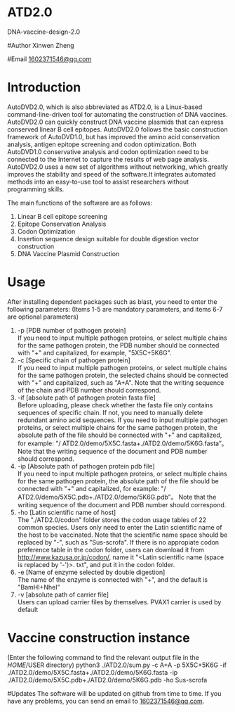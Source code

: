 # ATD2.0
DNA-vaccine-design-2.0

#Author
Xinwen Zheng

#Email
1602371546@qq.com

# Introduction
AutoDVD2.0, which is also abbreviated as ATD2.0, is a Linux-based command-line-driven tool for automating the construction of DNA vaccines. AutoDVD2.0 can quickly construct DNA vaccine plasmids that can express conserved linear B cell epitopes. AutoDVD2.0 follows the basic construction framework of AutoDVD1.0, but has improved the amino acid conservation analysis, antigen epitope screening and codon optimization. Both AutoDVD1.0 conservative analysis and codon optimization need to be connected to the Internet to capture the results of web page analysis. AutoDVD2.0 uses a new set of algorithms without networking, which greatly improves the stability and speed of the software.It integrates automated methods into an easy-to-use tool to assist researchers without programming skills.

The main functions of the software are as follows:
1. Linear B cell epitope screening
2. Epitope Conservation Analysis
3. Codon Optimization
4. Insertion sequence design suitable for double digestion vector construction
5. DNA Vaccine Plasmid Construction

# Usage
After installing dependent packages such as blast, you need to enter the following parameters:
(Items 1-5 are mandatory parameters, and items 6-7 are optional parameters)
1. -p [PDB number of pathogen protein]  
If you need to input multiple pathogen proteins, or select multiple chains for the same pathogen protein, the PDB number should be connected with "+" and capitalized, for example, "5X5C+5K6G".
2. -c [Specific chain of pathogen protein]  
If you need to input multiple pathogen proteins, or select multiple chains for the same pathogen protein, the selected chains should be connected with "+" and capitalized, such as "A+A". Note that the writing sequence of the chain and PDB number should correspond.
3. -if [absolute path of pathogen protein fasta file]  
Before uploading, please check whether the fasta file only contains sequences of specific chain. If not, you need to manually delete redundant amino acid sequences. If you need to input multiple pathogen proteins, or select multiple chains for the same pathogen protein, the absolute path of the file should be connected with "+" and capitalized, for example: "/ ATD2.0/demo/5X5C.fasta+./ATD2.0/demo/5K6G.fasta”。 Note that the writing sequence of the document and PDB number should correspond.
4. -ip [Absolute path of pathogen protein pdb file]  
If you need to input multiple pathogen proteins, or select multiple chains for the same pathogen protein, the absolute path of the file should be connected with "+" and capitalized, for example: "/ ATD2.0/demo/5X5C.pdb+./ATD2.0/demo/5K6G.pdb”。 Note that the writing sequence of the document and PDB number should correspond.
5. -ho [Latin scientific name of host]  
The "./ATD2.0/codon" folder stores the codon usage tables of 22 common species. Users only need to enter the Latin scientific name of the host to be vaccinated. Note that the scientific name space should be replaced by "-", such as "Sus-scrofa". If there is no appropiate codon preference table in the codon folder, users can download it from http://www.kazusa.or.jp/codon/, name it "<Latin scientific name (space is replaced by '-')>. txt", and put it in the codon folder. 
6. -e [Name of enzyme selected by double digestion]  
The name of the enzyme is connected with "+", and the default is "BamHI+NheI"
7. -v [absolute path of carrier file]  
Users can upload carrier files by themselves. PVAX1 carrier is used by default

# Vaccine construction instance 
(Enter the following command to find the relevant output file in the $HOME/$USER directory)
python3 ./ATD2.0/sum.py -c A+A -p 5X5C+5K6G -if ./ATD2.0/demo/5X5C.fasta+./ATD2.0/demo/5K6G.fasta -ip ./ATD2.0/demo/5X5C.pdb+./ATD2.0/demo/5K6G.pdb -ho Sus-scrofa

#Updates
The software will be updated on github from time to time. If you have any problems, you can send an email to 1602371546@qq.com.
